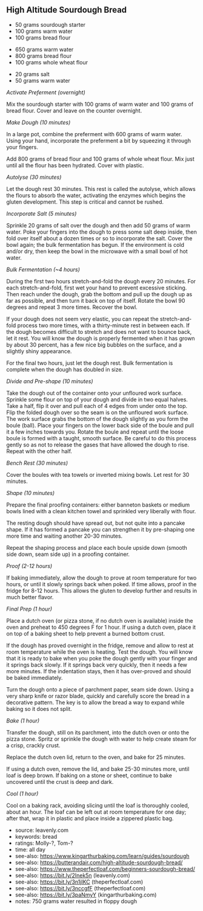 High Altitude Sourdough Bread
-----------------------------

- 50 grams sourdough starter
- 100 grams warm water
- 100 grams bread flour
<!-- -->
- 650 grams warm water
- 800 grams bread flour
- 100 grams whole wheat flour
<!-- -->
- 20 grams salt
- 50 grams warm water

*Activate Preferment (overnight)*

Mix the sourdough starter with 100 grams of warm water and 100 grams
of bread flour.  Cover and leave on the counter overnight.

*Make Dough (10 minutes)*

In a large pot, combine the preferment with 600 grams of warm water.
Using your hand, incorporate the preferment a bit by squeezing it
through your fingers.

Add 800 grams of bread flour and 100 grams of whole wheat flour.  Mix
just until all the flour has been hydrated. Cover with plastic.

*Autolyse (30 minutes)*

Let the dough rest 30 minutes.  This rest is called the autolyse,
which allows the flours to absorb the water, activating the enzymes
which begins the gluten development. This step is critical and cannot
be rushed.

*Incorporate Salt (5 minutes)*

Sprinkle 20 grams of salt over the dough and then add 50 grams of warm
water.  Poke your fingers into the dough to press some salt deep
inside, then fold over itself about a dozen times or so to incorporate
the salt. Cover the bowl again; the bulk fermentation has begun.  If
the environment is cold and/or dry, then keep the bowl in the
microwave with a small bowl of hot water.

*Bulk Fermentation (~4 hours)*

During the first two hours stretch-and-fold the dough every 20
minutes.  For each stretch-and-fold, first wet your hand to prevent
excessive sticking.  Then reach under the dough, grab the bottom and
pull up the dough up as far as possible, and then turn it back on top
of itself.  Rotate the bowl 90 degrees and repeat 3 more times.
Recover the bowl.

If your dough does not seem very elastic, you can repeat the
stretch-and-fold process two more times, with a thirty-minute rest in
between each. If the dough becomes difficult to stretch and does not
want to bounce back, let it rest.  You will know the dough is properly
fermented when it has grown by about 30 percent, has a few nice big
bubbles on the surface, and a slightly shiny appearance.

For the final two hours, just let the dough rest.  Bulk fermentation
is complete when the dough has doubled in size.

*Divide and Pre-shape (10 minutes)*

Take the dough out of the container onto your unfloured work surface.
Sprinkle some flour on top of your dough and divide in two equal
halves.  Take a half, flip it over and pull each of 4 edges from under
onto the top.  Flip the folded dough over so the seam is on the
unfloured work surface.  The work surface grabs the bottom of the
dough slightly as you form the boule (ball).  Place your fingers on
the lower back side of the boule and pull it a few inches towards you.
Rotate the boule and repeat until the loose boule is formed with a
taught, smooth surface.  Be careful to do this process gently so as
not to release the gases that have allowed the dough to rise.  Repeat
with the other half.

*Bench Rest (30 minutes)*

Cover the boules with tea towels or inverted mixing bowls.  Let rest
for 30 minutes.

*Shape (10 minutes)*

Prepare the final proofing containers: either banneton baskets or
medium bowls lined with a clean kitchen towel and sprinkled very
liberally with flour.

The resting dough should have spread out, but not quite into a pancake
shape. If it has formed a pancake you can strengthen it by pre-shaping
one more time and waiting another 20-30 minutes.

Repeat the shaping process and place each boule upside down (smooth
side down, seam side up) in a proofing container.

*Proof (2-12 hours)*

If baking immediately, allow the dough to prove at room temperature
for two hours, or until it slowly springs back when poked.  If time
allows, proof in the fridge for 8-12 hours.  This allows the gluten to
develop further and results in much better flavor.

*Final Prep (1 hour)*

Place a dutch oven (or pizza stone, if no dutch oven is available)
inside the oven and preheat to 450 degrees F for 1 hour.  If using a
dutch oven, place it on top of a baking sheet to help prevent a burned
bottom crust.

If the dough has proved overnight in the fridge, remove and allow to
rest at room temperature while the oven is heating.  Test the dough.
You will know that it is ready to bake when you poke the dough gently
with your finger and it springs back slowly.  If it springs back very
quickly, then it needs a few more minutes.  If the indentation stays,
then it has over-proved and should be baked immediately.

Turn the dough onto a piece of parchment paper, seam side down.  Using
a very sharp knife or razor blade, quickly and carefully score the
bread in a decorative pattern. The key is to allow the bread a way to
expand while baking so it does not split.

*Bake (1 hour)*

Transfer the dough, still on its parchment, into the dutch oven or
onto the pizza stone.  Spritz or sprinkle the dough with water to help
create steam for a crisp, crackly crust.

Replace the dutch oven lid, return to the oven, and bake for 25
minutes.

If using a dutch oven, remove the lid, and bake 25-30 minutes more,
until loaf is deep brown.  If baking on a stone or sheet, continue to
bake uncovered until the crust is deep and dark.

*Cool (1 hour)*

Cool on a baking rack, avoiding slicing until the loaf is thoroughly
cooled, about an hour.  The loaf can be left out at room temperature
for one day; after that, wrap it in plastic and place inside a
zippered plastic bag.

- source: leavenly.com
- keywords: bread
- ratings: Molly-?, Tom-?
- time: all day
- see-also: https://www.kingarthurbaking.com/learn/guides/sourdough
- see-also: https://butterandair.com/high-altitude-sourdough-bread/
- see-also: https://www.theperfectloaf.com/beginners-sourdough-bread/
- see-also: https://bit.ly/2Inek5n (leavenly.com)
- see-also: https://bit.ly/3n1jIKC (theperfectloaf.com)
- see-also: https://bit.ly/3nccgfF (theperfectloaf.com)
- see-also: https://bit.ly/3paNmyY (kingarthurbaking.com)
- notes: 750 grams water resulted in floppy dough
